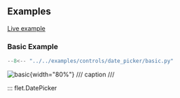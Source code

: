 ## Examples

[Live example](https://flet-controls-gallery.fly.dev/dialogs/datepicker)

### Basic Example

```python
--8<-- "../../examples/controls/date_picker/basic.py"
```

![basic](../examples/controls/date_picker/media/basic.png){width="80%"}
/// caption
///

::: flet.DatePicker
